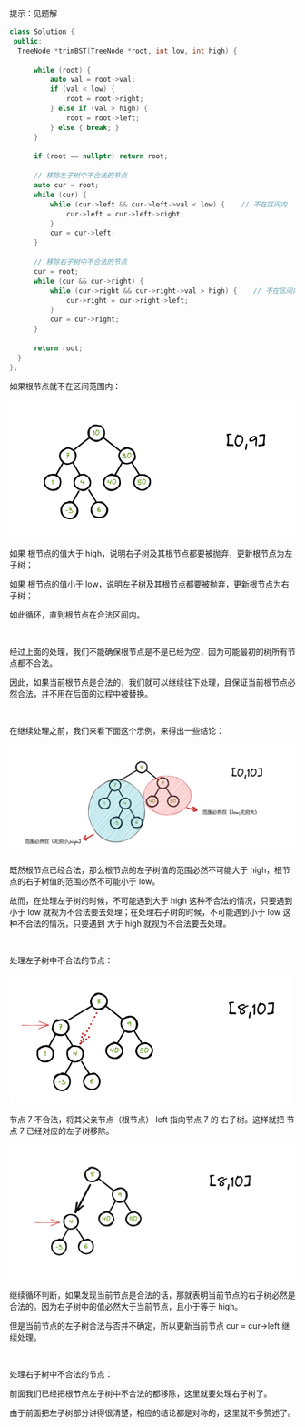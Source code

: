 提示：见题解

```c++
class Solution {
 public:
  TreeNode *trimBST(TreeNode *root, int low, int high) {

	  while (root) {
		  auto val = root->val;
		  if (val < low) {
			  root = root->right;
		  } else if (val > high) {
			  root = root->left;
		  } else { break; }
	  }

	  if (root == nullptr) return root;

      // 移除左子树中不合法的节点
	  auto cur = root;
	  while (cur) {
		  while (cur->left && cur->left->val < low) {    // 不在区间内
			  cur->left = cur->left->right;
		  }
		  cur = cur->left;
	  }

      // 移除右子树中不合法的节点
	  cur = root;
	  while (cur && cur->right) {
		  while (cur->right && cur->right->val > high) {    // 不在区间内
			  cur->right = cur->right->left;
		  }
		  cur = cur->right;
	  }

	  return root;
  }
};
```

如果根节点就不在区间范围内：

<img src="images/image-20250604120850600.png" alt="image-20250604120850600" style="zoom:50%;" />

如果 根节点的值大于 high，说明右子树及其根节点都要被抛弃，更新根节点为左子树；

如果 根节点的值小于 low，说明左子树及其根节点都要被抛弃，更新根节点为右子树；

如此循环，直到根节点在合法区间内。

&nbsp;

经过上面的处理，我们不能确保根节点是不是已经为空，因为可能最初的树所有节点都不合法。

因此，如果当前根节点是合法的，我们就可以继续往下处理，且保证当前根节点必然合法，并不用在后面的过程中被替换。

&nbsp;

在继续处理之前，我们来看下面这个示例，来得出一些结论：

![image-20250604121816626](images/image-20250604121816626.png)

既然根节点已经合法，那么根节点的左子树值的范围必然不可能大于 high，根节点的右子树值的范围必然不可能小于 low。

故而，在处理左子树的时候，不可能遇到大于 high 这种不合法的情况，只要遇到 小于 low 就视为不合法要去处理；在处理右子树的时候，不可能遇到小于 low 这种不合法的情况，只要遇到 大于 high 就视为不合法要去处理。

&nbsp;

处理左子树中不合法的节点：

<img src="images/image-20250604122345650.png" alt="image-20250604122345650" style="zoom:50%;" />

节点 7 不合法，将其父亲节点（根节点） left 指向节点 7  的 右子树。这样就把 节点 7 已经对应的左子树移除。

<img src="images/image-20250604122553566.png" alt="image-20250604122553566" style="zoom:50%;" />

继续循环判断，如果发现当前节点是合法的话，那就表明当前节点的右子树必然是合法的。因为右子树中的值必然大于当前节点，且小于等于 high。

但是当前节点的左子树合法与否并不确定，所以更新当前节点 cur = cur->left 继续处理。

&nbsp;

处理右子树中不合法的节点：

前面我们已经把根节点左子树中不合法的都移除，这里就要处理右子树了。

由于前面把左子树部分讲得很清楚，相应的结论都是对称的，这里就不多赘述了。